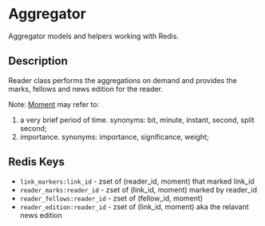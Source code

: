 Aggregator
==========
Aggregator models and helpers working with Redis.

Description
-----------
Reader class performs the aggregations on demand 
and provides the marks, fellows and news edition for the reader.


Note: [Moment](https://www.google.com/search?q=define+moment) may refer to:

  1. a very brief period of time.
  synonyms: bit, minute, instant, second, split second;
  2. importance.
  synonyms: importance, significance, weight;

Redis Keys
----------
  * `link_markers:link_id` - zset of (reader_id, moment) that marked link_id
  * `reader_marks:reader_id` - zset of (link_id, moment) marked by reader_id
  * `reader_fellows:reader_id` - zset of (fellow_id, moment)
  * `reader_edition:reader_id` - zset of (link_id, moment) aka the 
  relavant news edition
